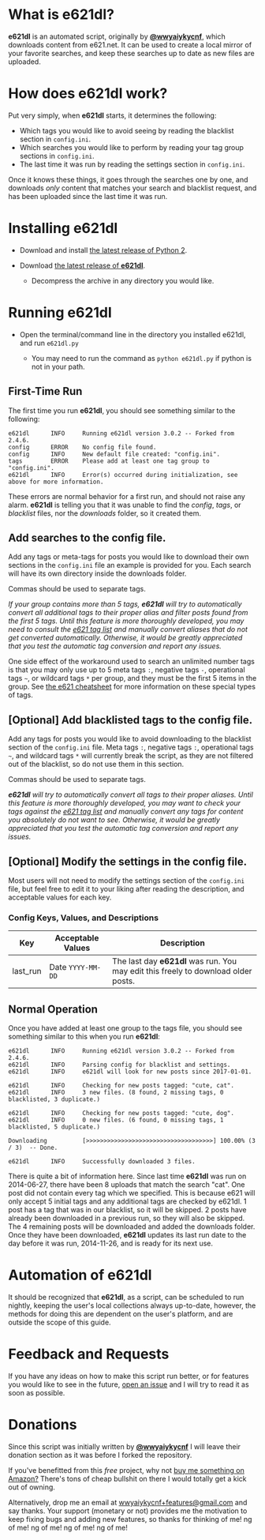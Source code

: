 # What is **e621dl**?

**e621dl** is an automated script, originally by [**@wwyaiykycnf**](https://github.com/wwyaiykycnf), which downloads content from e621.net. It can be used to create a local mirror of your favorite searches, and keep these searches up to date as new files are uploaded.

# How does **e621dl** work?

Put very simply, when **e621dl** starts, it determines the following:

- Which tags you would like to avoid seeing by reading the blacklist section in `config.ini`.
- Which searches you would like to perform by reading your tag group sections in `config.ini`.
- The last time it was run by reading the settings section in `config.ini`.

Once it knows these things, it goes through the searches one by one, and downloads _only_ content that matches your search and blacklist request, and has been uploaded since the last time it was run.

# Installing **e621dl**

- Download and install [the latest release of Python 2](https://www.python.org/downloads/).
- Download [the latest release of **e621dl**](https://github.com/wulfre/e621dl/releases/latest).

  - Decompress the archive in any directory you would like.

# Running **e621dl**

- Open the terminal/command line in the directory you installed e621dl, and run `e621dl.py`

  - You may need to run the command as `python e621dl.py` if python is not in your path.

## First-Time Run

The first time you run **e621dl**, you should see something similar to the following:

```
e621dl      INFO     Running e621dl version 3.0.2 -- Forked from 2.4.6.
config      ERROR    No config file found.
config      INFO     New default file created: "config.ini".
tags        ERROR    Please add at least one tag group to "config.ini".
e621dl      INFO     Error(s) occurred during initialization, see above for more information.
```

These errors are normal behavior for a first run, and should not raise any alarm. **e621dl** is telling you that it was unable to find the _config_, _tags_, or _blacklist_ files, nor the _downloads_ folder, so it created them.

## Add searches to the config file.

Add any tags or meta-tags for posts you would like to download their own sections in the `config.ini` file an example is provided for you. Each search will have its own directory inside the downloads folder.

Commas should be used to separate tags.

_If your group contains more than 5 tags, **e621dl** will try to automatically convert all additional tags to their proper alias and filter posts found from the first 5 tags. Until this feature is more thoroughly developed, you may need to consult the [e621 tag list](https://e621.net/tag_alias/) and manually convert aliases that do not get converted automatically. Otherwise, it would be greatly appreciated that you test the automatic tag conversion and report any issues._

One side effect of the workaround used to search an unlimited number tags is that you may only use up to 5 meta tags `:`, negative tags `-`, operational tags `~`, or wildcard tags `*` per group, and they must be the first 5 items in the group. See [the e621 cheatsheet](https://e621.net/help/show/cheatsheet) for more information on these special types of tags.

## [Optional] Add blacklisted tags to the config file.

Add any tags for posts you would like to avoid downloading to the blacklist section of the `config.ini` file. Meta tags `:`, negative tags `:`, operational tags `~`, and wildcard tags `*` will currently break the script, as they are not filtered out of the blacklist, so do not use them in this section.

Commas should be used to separate tags.

_**e621dl** will try to automatically convert all tags to their proper aliases. Until this feature is more thoroughly developed, you may want to check your tags against the [e621 tag list](https://e621.net/tag_alias/) and manually convert any tags for content you absolutely do not want to see. Otherwise, it would be greatly appreciated that you test the automatic tag conversion and report any issues._

## [Optional] Modify the settings in the config file.

Most users will not need to modify the settings section of the `config.ini` file, but feel free to edit it to your liking after reading the description, and acceptable values for each key.

### Config Keys, Values, and Descriptions

Key                   | Acceptable Values | Description
--------------------- |  -----------------| ----------------------------------------------------------------------------------
last_run              |Date `YYYY-MM-DD` | The last day **e621dl** was run. You may edit this freely to download older posts.

## Normal Operation

Once you have added at least one group to the tags file, you should see something similar to this when you run **e621dl**:

```
e621dl      INFO     Running e621dl version 3.0.2 -- Forked from 2.4.6.
e621dl      INFO     Parsing config for blacklist and settings.
e621dl      INFO     e621dl will look for new posts since 2017-01-01.

e621dl      INFO     Checking for new posts tagged: "cute, cat".
e621dl      INFO     3 new files. (8 found, 2 missing tags, 0 blacklisted, 3 duplicate.)

e621dl      INFO     Checking for new posts tagged: "cute, dog".
e621dl      INFO     0 new files. (6 found, 0 missing tags, 1 blacklisted, 5 duplicate.)

Downloading          [>>>>>>>>>>>>>>>>>>>>>>>>>>>>>>>>>>>>] 100.00% (3 / 3)  -- Done.

e621dl      INFO     Successfully downloaded 3 files.
```

There is quite a bit of information here. Since last time **e621dl** was run on 2014-06-27, there have been 8 uploads that match the search "cat". One post did not contain every tag which we specified. This is because e621 will only accept 5 initial tags and any additional tags are checked by e621dl. 1 post has a tag that was in our blacklist, so it will be skipped. 2 posts have already been downloaded in a previous run, so they will also be skipped. The 4 remaining posts will be downloaded and added the downloads folder. Once they have been downloaded, **e621dl** updates its last run date to the day before it was run, 2014-11-26, and is ready for its next use.

# Automation of **e621dl**

It should be recognized that **e621dl**, as a script, can be scheduled to run nightly, keeping the user's local collections always up-to-date, however, the methods for doing this are dependent on the user's platform, and are outside the scope of this guide.

# Feedback and Requests

If you have any ideas on how to make this script run better, or for features you would like to see in the future, [open an issue](https://github.com/Wulfre/e621dl/issues) and I will try to read it as soon as possible.

# Donations

Since this script was initially written by [**@wwyaiykycnf**](https://github.com/wwyaiykycnf) I will leave their donation section as it was before I forked the repository.

If you've benefitted from this _free_ project, why not [buy me something on Amazon?](http://amzn.com/w/20RZIUHXLO6R4) There's tons of cheap bullshit on there I would totally get a kick out of owning.

Alternatively, drop me an email at wwyaiykycnf+features@gmail.com and say thanks. Your support (monetary or not) provides me the motivation to keep fixing bugs and adding new features, so thanks for thinking of me! ng of me! ng of me! ng of me! ng of me!
